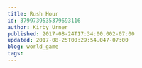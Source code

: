 ```yaml
---
title: Rush Hour
id: 3799739535379693116
author: Kirby Urner
published: 2017-08-24T17:34:00.002-07:00
updated: 2017-08-25T00:29:54.047-07:00
blog: world_game
tags: 
---
```


